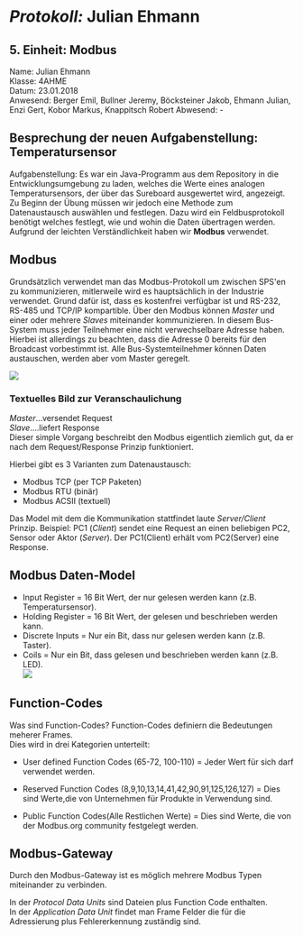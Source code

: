 # *Protokoll:* Julian Ehmann  

## **5. Einheit: Modbus**  
 Name: Julian Ehmann  
 Klasse: 4AHME  
 Datum: 23.01.2018  
 Anwesend: Berger Emil, Bullner Jeremy, Böcksteiner Jakob, Ehmann Julian, Enzi Gert, Kobor Markus, Knappitsch Robert
 Abwesend: -
 
## Besprechung der neuen Aufgabenstellung: Temperatursensor
Aufgabenstellung: Es war ein Java-Programm aus dem Repository in die Entwicklungsumgebung zu laden, 
welches die Werte eines analogen Temperatursensors, der über das Sureboard ausgewertet wird, angezeigt. 
Zu Beginn der Übung müssen wir jedoch eine Methode zum Datenaustausch auswählen und festlegen.
Dazu wird ein Feldbusprotokoll benötigt welches festlegt, wie und wohin die Daten übertragen werden.
Aufgrund der leichten Verständlichkeit haben wir **Modbus** verwendet.



## Modbus
Grundsätzlich verwendet man das Modbus-Protokoll um zwischen SPS'en zu kommunizieren, mitlerweile wird es hauptsächlich in der Industrie
verwendet. Grund dafür ist, dass es kostenfrei verfügbar ist und RS-232, RS-485 und TCP/IP kompartible.
Über den Modbus können *Master* und einer oder mehrere *Slaves* miteinander kommunizieren.
In diesem Bus-System muss jeder Teilnehmer eine nicht verwechselbare Adresse haben. Hierbei ist allerdings zu beachten, dass die Adresse 0
bereits für den Broadcast vorbestimmt ist. Alle Bus-Systemteilnehmer können Daten austauschen, werden aber vom Master geregelt.

![](https://github.com/HTLMechatronics/m14-la1-sx/blob/ehmjum14/ehmjum14/modbus_communication_stack_png.png)

### Textuelles Bild zur Veranschaulichung
*Master*...versendet Request  
*Slave*....liefert Response  
Dieser simple Vorgang beschreibt den Modbus eigentlich ziemlich gut, 
da er nach dem Request/Response Prinzip funktioniert.

Hierbei gibt es 3 Varianten zum Datenaustausch:  
* Modbus TCP   (per TCP Paketen)  
* Modbus RTU   (binär)  
* Modbus ACSII (textuell)

Das Model mit dem die Kommunikation stattfindet laute *Server/Client* Prinzip. 
Beispiel: PC1 (*Client*) sendet eine Request an einen beliebigen PC2, Sensor oder Aktor (*Server*). 
Der PC1(Client) erhält vom PC2(Server) eine Response.


## Modbus Daten-Model

* Input Register   = 16 Bit Wert, der nur gelesen werden kann (z.B. Temperatursensor).    
* Holding Register = 16 Bit Wert, der gelesen und beschrieben werden kann.
* Discrete Inputs  = Nur ein Bit, dass nur gelesen werden kann (z.B. Taster).    
* Coils            = Nur ein Bit, dass gelesen und beschrieben werden kann (z.B. LED).     
![](https://github.com/HTLMechatronics/m14-la1-sx/blob/ehmjum14/ehmjum14/modbus_addressing_model_png.png)  

## Function-Codes

Was sind Function-Codes?
Function-Codes definiern die Bedeutungen meherer Frames.   
Dies wird in drei Kategorien unterteilt:

* User defined Function Codes (65-72, 100-110)                    = Jeder Wert für sich darf verwendet werden.   

* Reserved Function Codes (8,9,10,13,14,41,42,90,91,125,126,127)  = Dies sind Werte,die von Unternehmen für Produkte in Verwendung sind.

* Public Function Codes(Alle Restlichen Werte)                    = Dies sind Werte, die von der Modbus.org community festgelegt werden.   

## **Modbus-Gateway**
Durch den Modbus-Gateway ist es möglich mehrere Modbus Typen miteinander zu verbinden.  

In der *Protocol Data Units* sind Dateien plus Function Code enthalten.  
In der *Application Data Unit* findet man Frame Felder die für die Adressierung plus Fehlererkennung zuständig sind.

